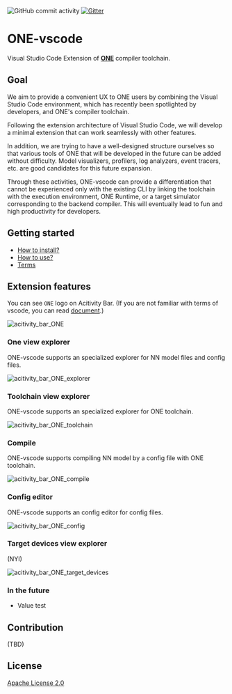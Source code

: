 ![GitHub commit activity](https://img.shields.io/github/commit-activity/w/Samsung/ONE-vscode?color=light%20green)
[![Gitter](https://img.shields.io/gitter/room/Samsung/ONE-vscode?color=orange)](https://gitter.im/Samsung/ONE-vscode)

# **ONE**-vscode

Visual Studio Code Extension of [**ONE**](https://github.com/Samsung/ONE) compiler toolchain.

## Goal

We aim to provide a convenient UX to ONE users by combining the Visual Studio Code environment, which has recently been spotlighted by developers, and ONE's compiler toolchain.

Following the extension architecture of Visual Studio Code, we will develop a minimal extension that can work seamlessly with other features.

In addition, we are trying to have a well-designed structure ourselves so that various tools of ONE that will be developed in the future can be added without difficulty. Model visualizers, profilers, log analyzers, event tracers, etc. are good candidates for this future expansion.

Through these activities, ONE-vscode can provide a differentiation that cannot be experienced only with the existing CLI by linking the toolchain with the execution environment, ONE Runtime, or a target simulator corresponding to the backend compiler. This will eventually lead to fun and high productivity for developers.

## Getting started

- [How to install?](./docs/HowToInstall.md)
- [How to use?](./docs/HowToUse.md)
- [Terms](./docs/Terms.md)

## Extension features

You can see `ONE` logo on Acitivity Bar. (If you are not familiar with terms of vscode, you can read [document](https://code.visualstudio.com/docs/getstarted/userinterface).)

![acitivity_bar_ONE](https://user-images.githubusercontent.com/10216715/174931217-2eaf6091-4b0d-4d9d-a9d0-f44b80300e71.png)

###  One view explorer

ONE-vscode supports an specialized explorer for NN model files and config files.

![acitivity_bar_ONE_explorer](https://user-images.githubusercontent.com/10216715/174931232-62ce9853-c153-4c27-b94d-1a885eb4bef2.png)

###  Toolchain view explorer

ONE-vscode supports an specialized explorer for ONE toolchain.

![acitivity_bar_ONE_toolchain](https://user-images.githubusercontent.com/10216715/174931237-bdedf079-bd2d-4600-8697-f171f87ea159.png)

### Compile

ONE-vscode supports compiling NN model by a config file with ONE toolchain.

![acitivity_bar_ONE_compile](https://user-images.githubusercontent.com/10216715/174931224-4039c32a-aea7-4a1a-bd86-cb30edb8831e.png)

### Config editor

ONE-vscode supports an config editor for config files.

![acitivity_bar_ONE_config](https://user-images.githubusercontent.com/10216715/174931229-c0649c60-0308-4916-8ee7-691c30a7859b.png)

### Target devices view explorer

(NYI)

![acitivity_bar_ONE_target_devices](https://user-images.githubusercontent.com/10216715/174931234-73dd7513-f8c7-49f7-8675-9cec05b247f2.png)

### In the future

- Value test

## Contribution

(TBD)

## License

[Apache License 2.0](https://github.com/Samsung/ONE-vscode/blob/main/LICENSE)

